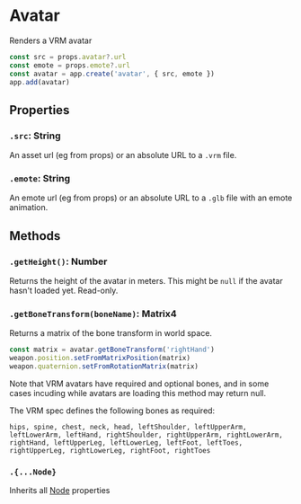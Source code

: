 # Avatar

Renders a VRM avatar

```jsx
const src = props.avatar?.url
const emote = props.emote?.url
const avatar = app.create('avatar', { src, emote })
app.add(avatar)
```

## Properties

### `.src`: String

An asset url (eg from props) or an absolute URL to a `.vrm` file.

### `.emote`: String

An emote url (eg from props) or an absolute URL to a `.glb` file with an emote animation.

## Methods

### `.getHeight()`: Number

Returns the height of the avatar in meters. This might be `null` if the avatar hasn't loaded yet. Read-only.

### `.getBoneTransform(boneName)`: Matrix4

Returns a matrix of the bone transform in world space.

```jsx
const matrix = avatar.getBoneTransform('rightHand')
weapon.position.setFromMatrixPosition(matrix)
weapon.quaternion.setFromRotationMatrix(matrix)
```

Note that VRM avatars have required and optional bones, and in some cases incuding while avatars are loading this method may return null.

The VRM spec defines the following bones as required:

```
hips, spine, chest, neck, head, leftShoulder, leftUpperArm, leftLowerArm, leftHand, rightShoulder, rightUpperArm, rightLowerArm, rightHand, leftUpperLeg, leftLowerLeg, leftFoot, leftToes, rightUpperLeg, rightLowerLeg, rightFoot, rightToes
```

### `.{...Node}`

Inherits all [Node](/docs/ref/Node.md) properties
